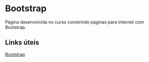 <h1>Bootstrap</h1>

<p>
    Página desenvolvida no curso constrindo páginas para internet com Bootstrap.
</p>

<h2>Links úteis</h2>

<a href="https://getbootstrap.com/" target="_blank">
    Bootstrap
</a>

